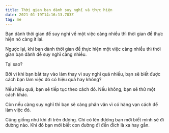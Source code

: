 ```yaml
---
title: Thời gian bạn dành suy nghĩ và thực hiện
date: 2021-01-19T14:16:13.783Z
tag: me
---
```

Bạn dành thời gian để suy nghĩ về một việc càng nhiều thì thời gian để thực hiện nó càng ít lại.

Ngược lại, khi bạn dành thời gian để thực hiện một việc càng nhiều thì thời gian bạn dành để suy nghĩ càng nhiều.

Tại sao?

Bởi vì khi bạn bắt tay vào làm thay vì suy nghĩ quá nhiều, bạn sẽ biết được cách bạn làm việc đó có hiệu quả hay không?

Nếu hiệu quả, bạn sẽ tiếp tục theo cách đó. Nếu không, bạn sẽ thử một cách khác. 

Còn nếu càng suy nghĩ thì bạn sẽ càng phân vân vì có hàng vạn cách để làm việc đó.

Cũng giống như khi đi trên đường. Chỉ có lên đường bạn mới biết mình sẽ đi đường nào. Khi đó bạn mới biết con đường đi đến đích là xa hay gần.